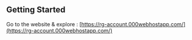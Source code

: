 ## Getting Started

Go to the website & explore : [https://rg-account.000webhostapp.com/](https://rg-account.000webhostapp.com/)
